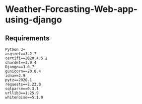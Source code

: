 # Weather-Forcasting-Web-app-using-django
  

## Requirements

    Python 3+
    asgiref==3.2.7
    certifi==2020.4.5.2
    chardet==3.0.4
    Django==3.0.7
    gunicorn==20.0.4
    idna==2.9
    pytz==2020.1
    requests==2.23.0
    sqlparse==0.3.1
    urllib3==1.25.9
    whitenoise==5.1.0
